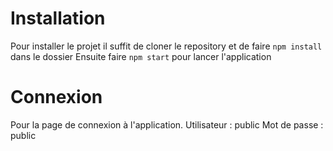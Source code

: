 # Installation 

Pour installer le projet il suffit de cloner le repository et de faire `npm install` dans le dossier 
Ensuite faire `npm start` pour lancer l'application

# Connexion

Pour la page de connexion à l'application.
Utilisateur : public
Mot de passe : public
